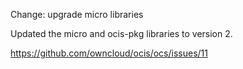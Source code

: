 Change: upgrade micro libraries

Updated the micro and ocis-pkg libraries to version 2.

<https://github.com/owncloud/ocis/ocs/issues/11>
